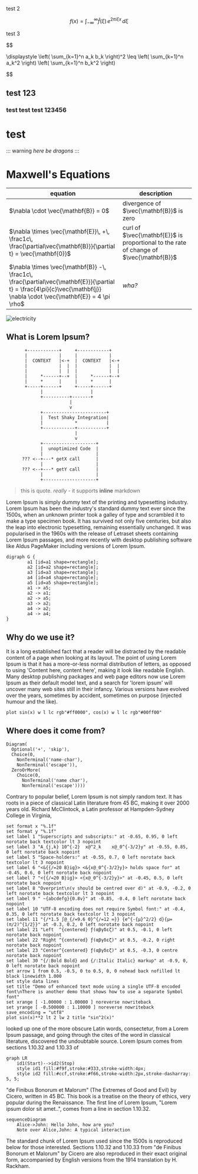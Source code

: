 
test 2

$$
f(x) = \int_{-\infty}^\infty
    \hat f(\xi)\,e^{2 \pi i \xi x}
    \,d\xi
$$

test 3

$$

\displaystyle \left( \sum_{k=1}^n a_k b_k \right)^2 \leq \left( \sum_{k=1}^n a_k^2 \right) \left( \sum_{k=1}^n b_k^2 \right)

$$


test 123
------------------------------------------


### test test test 123456

# test



::: warning
*here be dragons*
:::


# Maxwell's Equations


equation | description
----------|------------
$\nabla \cdot \vec{\mathbf{B}}  = 0$ | divergence of $\vec{\mathbf{B}}$ is zero
$\nabla \times \vec{\mathbf{E}}\, +\, \frac1c\, \frac{\partial\vec{\mathbf{B}}}{\partial t}  = \vec{\mathbf{0}}$ |  curl of $\vec{\mathbf{E}}$ is proportional to the rate of change of $\vec{\mathbf{B}}$
$\nabla \times \vec{\mathbf{B}} -\, \frac1c\, \frac{\partial\vec{\mathbf{E}}}{\partial t} = \frac{4\pi}{c}\vec{\mathbf{j}}    \nabla \cdot \vec{\mathbf{E}} = 4 \pi \rho$ | _wha?_



![electricity](http://i.giphy.com/Gty2oDYQ1fih2.gif)


## What is Lorem Ipsum?

```shaky
       +------------+     +------------+
       |            |     |            |
       |  CONTEXT   |<-+  |  CONTEXT   |<-+
       |            |  |  |            |  |
       |            |  |  |            |  |
       |     *------+--+  |     *------+--+
       |     *      |     |     *      |
       +-----+------+     +-----+------+
             |                  |
             +----------+-------+
                        |
                        v
             +------------------------+
             |  Test Shaky Integration|
             |            *           |
             +------------+-----------+
                          |
                          v
             +--------------------+
             |  unoptimized Code  |
             |                    |
      ??? <--+---* getX call      |
             |                    |
      ??? <--+---* getY call      |
             |                    |
             +--------------------+
```

> this is quote. _really_ - it supports **inline** markdown

Lorem Ipsum is simply dummy text of the printing and typesetting industry. Lorem Ipsum has been the industry's standard dummy text ever since the 1500s, when an unknown printer took a galley of type and scrambled it to make a type specimen book. It has survived not only five centuries, but also the leap into electronic typesetting, remaining essentially unchanged. It was popularised in the 1960s with the release of Letraset sheets containing Lorem Ipsum passages, and more recently with desktop publishing software like Aldus PageMaker including versions of Lorem Ipsum.

```run-dot
digraph G {
        a1 [id=a1 shape=rectangle];
        a2 [id=a2 shape=rectangle];
        a3 [id=a3 shape=rectangle];
        a4 [id=a4 shape=rectangle];
        a5 [id=a5 shape=rectangle];
        a1 -> a5;
        a2 -> a1;
        a2 -> a5;
        a3 -> a2;
        a4 -> a2;
        a4 -> a4;
}
```

## Why do we use it?

It is a long established fact that a reader will be distracted by the readable content of a page when looking at its layout. The point of using Lorem Ipsum is that it has a more-or-less normal distribution of letters, as opposed to using 'Content here, content here', making it look like readable English. Many desktop publishing packages and web page editors now use Lorem Ipsum as their default model text, and a search for 'lorem ipsum' will uncover many web sites still in their infancy. Various versions have evolved over the years, sometimes by accident, sometimes on purpose (injected humour and the like).

```run-gnuplot
plot sin(x) w l lc rgb"#ff0000", cos(x) w l lc rgb"#00ff00"
```

## Where does it come from?

```railroad
Diagram(
  Optional('+', 'skip'),
  Choice(0,
    NonTerminal('name-char'),
    NonTerminal('escape')),
  ZeroOrMore(
    Choice(0,
      NonTerminal('name char'),
      NonTerminal('escape'))))
```

Contrary to popular belief, Lorem Ipsum is not simply random text. It has roots in a piece of classical Latin literature from 45 BC, making it over 2000 years old. Richard McClintock, a Latin professor at Hampden-Sydney College in Virginia,

```run-gnuplot
set format x "%.1f"
set format y "%.1f"
set label 1 "Superscripts and subscripts:" at -0.65, 0.95, 0 left norotate back textcolor lt 3 nopoint
set label 3 "A_{j,k} 10^{-2}  x@^2_k    x@_0^{-3/2}y" at -0.55, 0.85, 0 left norotate back nopoint
set label 5 "Space-holders:" at -0.55, 0.7, 0 left norotate back textcolor lt 3 nopoint
set label 6 "<&{{/=20 B}ig}> <&{x@_0^{-3/2}y}> holds space for" at -0.45, 0.6, 0 left norotate back nopoint
set label 7 "<{{/=20 B}ig}> <{x@_0^{-3/2}y}>" at -0.45, 0.5, 0 left norotate back nopoint
set label 8 "Overprint\n(v should be centred over d)" at -0.9, -0.2, 0 left norotate back textcolor lt 3 nopoint
set label 9 " ~{abcdefg}{0.8v}" at -0.85, -0.4, 0 left norotate back nopoint
set label 10 "UTF-8 encoding does not require Symbol font:" at -0.4, 0.35, 0 left norotate back textcolor lt 3 nopoint
set label 11 "{/*1.5 ∫@_{/=9.6 0}^{/=12 ∞}} {e^{-{μ}^2/2} d}{μ=(π/2)^{1/2}}" at -0.3, 0.2, 0 left norotate back nopoint
set label 21 "Left  ^{centered} ƒ(αβγδεζ)" at 0.5, -0.1, 0 left norotate back nopoint
set label 22 "Right ^{centered} ƒ(αβγδεζ)" at 0.5, -0.2, 0 right norotate back nopoint
set label 23 "Center^{centered} ƒ(αβγδεζ)" at 0.5, -0.3, 0 centre norotate back nopoint
set label 30 "{/:Bold Bold} and {/:Italic Italic} markup" at -0.9, 0, 0 left norotate back nopoint
set arrow 1 from 0.5, -0.5, 0 to 0.5, 0, 0 nohead back nofilled lt black linewidth 1.000
set style data lines
set title "Demo of enhanced text mode using a single UTF-8 encoded font\nThere is another demo that shows how to use a separate Symbol font"
set xrange [ -1.00000 : 1.00000 ] noreverse nowriteback
set yrange [ -0.500000 : 1.10000 ] noreverse nowriteback
save_encoding = "utf8"
plot sin(x)**2 lt 2 lw 2 title "sin^2(x)"
```

 looked up one of the more obscure Latin words, consectetur, from a Lorem Ipsum passage, and going through the cites of the word in classical literature, discovered the undoubtable source. Lorem Ipsum comes from sections 1.10.32 and 1.10.33 of

```mermaid
graph LR
    id1(Start)-->id2(Stop)
    style id1 fill:#f9f,stroke:#333,stroke-width:4px;
    style id2 fill:#ccf,stroke:#f66,stroke-width:2px,stroke-dasharray: 5, 5;
```


 "de Finibus Bonorum et Malorum" (The Extremes of Good and Evil) by Cicero, written in 45 BC. This book is a treatise on the theory of ethics, very popular during the Renaissance. The first line of Lorem Ipsum, "Lorem ipsum dolor sit amet..", comes from a line in section 1.10.32.

```mermaid
sequenceDiagram
    Alice->John: Hello John, how are you?
    Note over Alice,John: A typical interaction
```

The standard chunk of Lorem Ipsum used since the 1500s is reproduced below for those interested. Sections 1.10.32 and 1.10.33 from "de Finibus Bonorum et Malorum" by Cicero are also reproduced in their exact original form, accompanied by English versions from the 1914 translation by H. Rackham.

